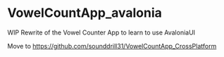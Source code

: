 # VowelCountApp_avalonia
WIP Rewrite of the Vowel Counter App to learn to use AvaloniaUI

Move to https://github.com/sounddrill31/VowelCountApp_CrossPlatform
